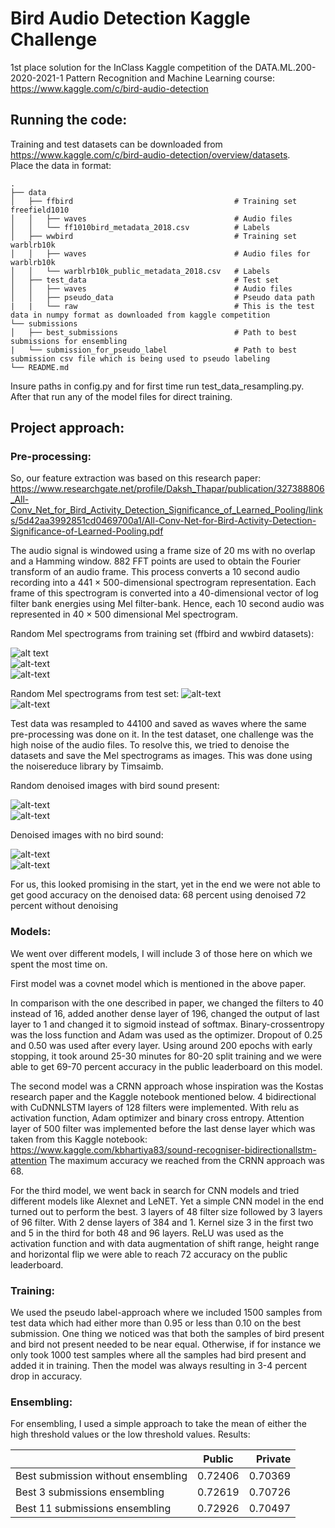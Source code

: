 # Bird Audio Detection Kaggle Challenge
 1st place solution for the InClass Kaggle competition of the DATA.ML.200-2020-2021-1 Pattern Recognition and Machine Learning course:
 https://www.kaggle.com/c/bird-audio-detection
 
## Running the code:
Training and test datasets can be downloaded from https://www.kaggle.com/c/bird-audio-detection/overview/datasets. <br/>
Place the data in format:

    .
    ├── data                                          
    │   ├── ffbird                                    # Training set freefield1010
    │   │   ├── waves                                 # Audio files
    │   │   └── ff1010bird_metadata_2018.csv          # Labels
    │   ├── wwbird                                    # Training set warblrb10k
    │   │   ├── waves                                 # Audio files for warblrb10k
    │   │   └── warblrb10k_public_metadata_2018.csv   # Labels
    │   ├── test_data                                 # Test set
    │   │   ├── waves                                 # Audio files
    │   │   ├── pseudo_data                           # Pseudo data path 
    |   |   └── raw                                   # This is the test data in numpy format as downloaded from kaggle competition
    └── submissions
    │   ├── best_submissions                          # Path to best submissions for ensembling
    |   └── submission_for_pseudo_label               # Path to best submission csv file which is being used to pseudo labeling
    └── README.md
    
Insure paths in config.py and for first time run test_data_resampling.py. After that run any of the model files for direct training.

## Project approach:

### Pre-processing:
So, our feature extraction was based on this research paper:
https://www.researchgate.net/profile/Daksh_Thapar/publication/327388806_All-Conv_Net_for_Bird_Activity_Detection_Significance_of_Learned_Pooling/links/5d42aa3992851cd0469700a1/All-Conv-Net-for-Bird-Activity-Detection-Significance-of-Learned-Pooling.pdf

The audio signal is windowed using a frame size of 20 ms with no overlap and a Hamming window. 882 FFT points are used to obtain the Fourier transform of an audio frame. This process converts a 10 second audio recording into a 441 × 500-dimensional spectrogram representation. Each frame of this spectrogram is converted into a 40-dimensional vector of log filter bank energies using Mel filter-bank. Hence, each 10 second audio was represented in 40 × 500 dimensional Mel spectrogram.

Random Mel spectrograms from training set (ffbird and wwbird datasets):
 
![alt text](https://www.googleapis.com/download/storage/v1/b/kaggle-forum-message-attachments/o/inbox%2F2246613%2F4e825a166a674cc2c3fa2bf3651831ec%2Fdownload%20(2).png?generation=1607441071778046&alt=media)<br/>
![alt-text](https://www.googleapis.com/download/storage/v1/b/kaggle-forum-message-attachments/o/inbox%2F2246613%2F60a9b6b65d3217854028d0dc0781fa54%2Fdownload%20(4).png?generation=1607441133677808&alt=media)<br/>
![alt-text](https://www.googleapis.com/download/storage/v1/b/kaggle-forum-message-attachments/o/inbox%2F2246613%2F5174d4765658f908fc5f975340023dd4%2Fdownload%20(5).png?generation=1607441173462790&alt=media)<br/>

Random Mel spectrograms from test set:
![alt-text](https://www.googleapis.com/download/storage/v1/b/kaggle-forum-message-attachments/o/inbox%2F2246613%2Fab962a57f507bdee0e73616df10454e6%2Fdownload%20(7).png?generation=1607441358018610&alt=media)<br/>
![alt-text](https://www.googleapis.com/download/storage/v1/b/kaggle-forum-message-attachments/o/inbox%2F2246613%2Fc4a985d1c7d6aaf6e48d3e392e7ad368%2Fdownload%20(8).png?generation=1607441365106166&alt=media)<br/>

Test data was resampled to 44100 and saved as waves where the same pre-processing was done on it. In the test dataset, one challenge was the high noise of the audio files. To resolve this, we tried to denoise the datasets and save the Mel spectrograms as images. This was done using the noisereduce library by Timsaimb.

Random denoised images with bird sound present:

![alt-text](https://www.googleapis.com/download/storage/v1/b/kaggle-forum-message-attachments/o/inbox%2F2246613%2F7c23876a2e7e61a5be7a0bd1848aa384%2F0.png?generation=1607441480080141&alt=media)<br/>
![alt-text](https://www.googleapis.com/download/storage/v1/b/kaggle-forum-message-attachments/o/inbox%2F2246613%2F5bd4a7065ea2aece8ab14fadab460d20%2F1.png?generation=1607441496590404&alt=media)<br/>

Denoised images with no bird sound:

![alt-text](https://www.googleapis.com/download/storage/v1/b/kaggle-forum-message-attachments/o/inbox%2F2246613%2F0cd7b6c55dcc3a364bd5bc0a1eff61e0%2F21.png?generation=1607441651312789&alt=media)<br/>
![alt-text](https://www.googleapis.com/download/storage/v1/b/kaggle-forum-message-attachments/o/inbox%2F2246613%2F3da0b89f2572b16ce46f3e3114e4531a%2F5.png?generation=1607441719086068&alt=media)<br/>

For us, this looked promising in the start, yet in the end we were not able to get good accuracy on the denoised data:
68 percent using denoised
72 percent without denoising

### Models:
We went over different models, I will include 3 of those here on which we spent the most time on.

First model was a covnet model which is mentioned in the above paper.

In comparison with the one described in paper, we changed the filters to 40 instead of 16, added another dense layer of 196, changed the output of last layer to 1 and changed it to sigmoid instead of softmax. Binary-crossentropy was the loss function and Adam was used as the optimizer. Dropout of 0.25 and 0.50 was used after every layer. Using around 200 epochs with early stopping, it took around 25-30 minutes for 80-20 split training and we were able to get 69-70 percent accuracy in the public leaderboard on this model.

The second model was a CRNN approach whose inspiration was the Kostas research paper and the Kaggle notebook mentioned below. 4 bidirectional with CuDNNLSTM layers of 128 filters were implemented. With relu as activation function, Adam optimizer and binary cross entropy. Attention layer of 500 filter was implemented before the last dense layer which was taken from this Kaggle notebook:
https://www.kaggle.com/kbhartiya83/sound-recogniser-bidirectionallstm-attention
The maximum accuracy we reached from the CRNN approach was 68.

For the third model, we went back in search for CNN models and tried different models like Alexnet and LeNET. Yet a simple CNN model in the end turned out to perform the best. 3 layers of 48 filter size followed by 3 layers of 96 filter. With 2 dense layers of 384 and 1. Kernel size 3 in the first two and 5 in the third for both 48 and 96 layers. ReLU was used as the activation function and with data augmentation of shift range, height range and horizontal flip we were able to reach 72 accuracy on the public leaderboard. 

### Training:
We used the pseudo label-approach where we included 1500 samples from test data which had either more than 0.95 or less than 0.10 on the best submission. One thing we noticed was that both the samples of bird present and bird not present needed to be near equal. Otherwise, if for instance we only took 1000 test samples where all the samples had bird present and added it in training. Then the model was always resulting in 3-4 percent drop in accuracy.

### Ensembling:
For ensembling, I used a simple approach to take the mean of either the high threshold values or the low threshold values. 
Results:

|               | Public        | Private  |
| ------------- |:-------------:| -----:|
| Best submission without ensembling      | 0.72406 | 0.70369 |
| Best 3 submissions ensembling      |  0.72619      |   0.70726 |
| Best 11 submissions ensembling | 0.72926      |    0.70497 |

